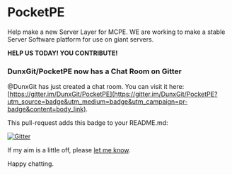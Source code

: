 <h1>PocketPE</h1>
<p>Help make a new Server Layer for MCPE. WE are working to make a stable Server Software platform for use on giant servers.</p>
<strong><p>HELP US TODAY! YOU CONTRIBUTE!</p></strong>

### DunxGit/PocketPE now has a Chat Room on Gitter

@DunxGit has just created a chat room. You can visit it here: [https://gitter.im/DunxGit/PocketPE](https://gitter.im/DunxGit/PocketPE?utm_source=badge&utm_medium=badge&utm_campaign=pr-badge&content=body_link).

This pull-request adds this badge to your README.md:


[![Gitter](https://badges.gitter.im/Join%20Chat.svg)](https://gitter.im/DunxGit/PocketPE?utm_source=badge&utm_medium=badge&utm_campaign=pr-badge&utm_content=body_badge)

If my aim is a little off, please [let me know](https://github.com/gitterHQ/readme-badger/issues).

Happy chatting.
